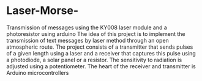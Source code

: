 # Laser-Morse-
Transmission of messages using the KY008 laser module and a photoresistor using arduino
The idea of this project is to implement the transmission of text messages by laser method through an open atmospheric route. The project consists of a transmitter that sends pulses of a given length using a laser and a receiver that captures this pulse using a photodiode, a solar panel or a resistor. The sensitivity to radiation is adjusted using a potentiometer. The heart of the receiver and transmitter is Arduino microcontrollers
